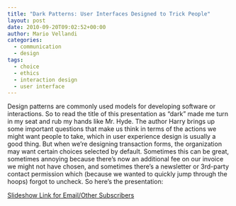 ```yaml
---
title: "Dark Patterns: User Interfaces Designed to Trick People"
layout: post
date: 2010-09-20T09:02:52+00:00
author: Mario Vellandi
categories:
  - communication
  - design
tags:
  - choice
  - ethics
  - interaction design
  - user interface
---
```

Design patterns are commonly used models for developing software or interactions. So to read the title of this presentation as &#8220;dark&#8221; made me turn in my seat and rub my hands like Mr. Hyde. The author Harry brings up some important questions that make us think in terms of the actions we might want people to take, which in user experience design is usually a good thing. But when we&#8217;re designing transaction forms, the organization may want certain choices selected by default. Sometimes this can be great, sometimes annoying because there&#8217;s now an additional fee on our invoice we might not have chosen, and sometimes there&#8217;s a newsletter or 3rd-party contact permission which (because we wanted to quickly jump through the hoops) forgot to uncheck. So here&#8217;s the presentation:

[Slideshow Link for Email/Other Subscribers](http://www.slideshare.net/harrybr/ux-brighton-dark-patterns)
